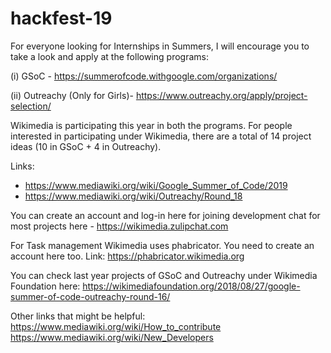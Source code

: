 # hackfest-19

For everyone looking for Internships in Summers, 
I will encourage you to take a look and apply at the following programs: 

(i) GSoC - https://summerofcode.withgoogle.com/organizations/

(ii) Outreachy (Only for Girls)- https://www.outreachy.org/apply/project-selection/

Wikimedia is participating this year in both the programs. For people interested in participating under Wikimedia, there are a total of 14 project ideas (10 in GSoC + 4 in Outreachy). 

Links: 
- https://www.mediawiki.org/wiki/Google_Summer_of_Code/2019
- https://www.mediawiki.org/wiki/Outreachy/Round_18

You can create an account and log-in here for joining development chat for most projects here - 
https://wikimedia.zulipchat.com

For Task management Wikimedia uses phabricator. You need to create an account here too. Link: 
https://phabricator.wikimedia.org

You can check last year projects of GSoC and Outreachy under Wikimedia Foundation here:  https://wikimediafoundation.org/2018/08/27/google-summer-of-code-outreachy-round-16/

Other links that might be helpful: 
https://www.mediawiki.org/wiki/How_to_contribute
https://www.mediawiki.org/wiki/New_Developers
